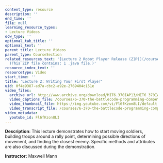 ```yaml
---
content_type: resource
description: ''
end_time: ''
file: null
learning_resource_types:
- Lecture Videos
ocw_type: ''
optional_tab_title: ''
optional_text: ''
parent_title: Lecture Videos
parent_type: CourseSection
related_resources_text: '[Lecture 2 Robot Player Release (ZIP)](/courses/6-370-the-battlecode-programming-competition-january-iap-2013/resources/lec2robotplayer)
  (This ZIP file contains: 1 .java file.)'
resource_index_text: ''
resourcetype: Video
start_time: ''
title: 'Lecture 2: Writing Your First Player'
uid: 0f4e9387-ad7a-cbc2-a92e-2769404c151e
video_files:
  archive_url: http://www.archive.org/download/MIT6.370IAP13/MIT6_370IAP13_lec2_ipod.mp4
  video_captions_file: /courses/6-370-the-battlecode-programming-competition-january-iap-2013/d2eeee98c33650dd9f23d70dac20311a_Fl6fKzon8LI.vtt
  video_thumbnail_file: https://img.youtube.com/vi/Fl6fKzon8LI/default.jpg
  video_transcript_file: /courses/6-370-the-battlecode-programming-competition-january-iap-2013/5b4cb73b47ef312fa5e4470fee7d7460_Fl6fKzon8LI.pdf
video_metadata:
  youtube_id: Fl6fKzon8LI
---
```


**Description:** This lecture demonstrates how to start moving soldiers, building troops around a rally point, determining possible directions of movement, and finding the closest enemy. Specific methods and attributes are also discussed during the demonstration.

**Instructor:** Maxwell Mann



